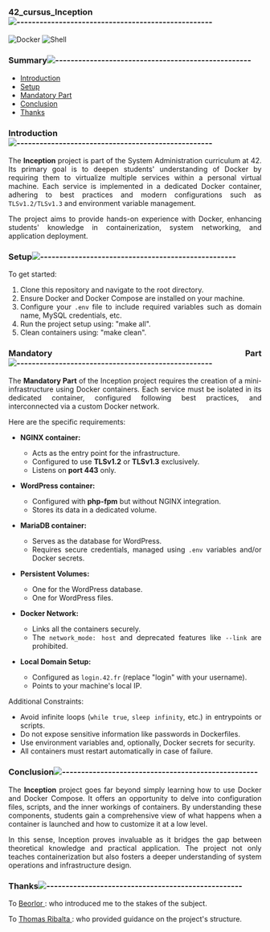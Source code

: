 <div align="left">

### 42_cursus_Inception![---------------------------------------------------](https://raw.githubusercontent.com/andreasbm/readme/master/assets/lines/rainbow.png)

<div align="left">
    
![Docker](https://img.shields.io/badge/docker-%230db7ed.svg?style=for-the-badge&logo=docker&logoColor=white)
![Shell](https://img.shields.io/badge/shell-%23121011.svg?style=for-the-badge&logo=gnu-bash&logoColor=white)

<nav>
    
### Summary![---------------------------------------------------](https://raw.githubusercontent.com/andreasbm/readme/master/assets/lines/rainbow.png)

<ul>
    <li><a href="#Introduction">Introduction</a></li>
    <li><a href="#Setup">Setup</a></li>
    <li><a href="#Mandatory-part">Mandatory Part</a></li>
    <li><a href="#Conclusion">Conclusion</a></li>
    <li><a href="#Thanks">Thanks</a></li>
</ul>
</nav>

### Introduction![---------------------------------------------------](https://raw.githubusercontent.com/andreasbm/readme/master/assets/lines/rainbow.png)
<section id="Introduction">

<div align="justify">

The **Inception** project is part of the System Administration curriculum at 42. Its primary goal is to deepen students' understanding of Docker by requiring them to virtualize multiple services within a personal virtual machine. Each service is implemented in a dedicated Docker container, adhering to best practices and modern configurations such as `TLSv1.2/TLSv1.3` and environment variable management.

The project aims to provide hands-on experience with Docker, enhancing students' knowledge in containerization, system networking, and application deployment.

</div>

### Setup![---------------------------------------------------](https://raw.githubusercontent.com/andreasbm/readme/master/assets/lines/rainbow.png)
<section id="Setup">

<div align="justify">

To get started:

1. Clone this repository and navigate to the root directory.
2. Ensure Docker and Docker Compose are installed on your machine.
3. Configure your `.env` file to include required variables such as domain name, MySQL credentials, etc.
4. Run the project setup using: "make all".
5. Clean containers using: "make clean".

### Mandatory Part![---------------------------------------------------](https://raw.githubusercontent.com/andreasbm/readme/master/assets/lines/rainbow.png)
<section id="Mandatory-part">

<div align="justify">

The **Mandatory Part** of the Inception project requires the creation of a mini-infrastructure using Docker containers. Each service must be isolated in its dedicated container, configured following best practices, and interconnected via a custom Docker network.

Here are the specific requirements:

- **NGINX container:**
  - Acts as the entry point for the infrastructure.
  - Configured to use **TLSv1.2** or **TLSv1.3** exclusively.
  - Listens on **port 443** only.

- **WordPress container:**
  - Configured with **php-fpm** but without NGINX integration.
  - Stores its data in a dedicated volume.

- **MariaDB container:**
  - Serves as the database for WordPress.
  - Requires secure credentials, managed using `.env` variables and/or Docker secrets.

- **Persistent Volumes:**
  - One for the WordPress database.
  - One for WordPress files.

- **Docker Network:**
  - Links all the containers securely.
  - The `network_mode: host` and deprecated features like `--link` are prohibited.

- **Local Domain Setup:**
  - Configured as `login.42.fr` (replace "login" with your username).
  - Points to your machine's local IP.

Additional Constraints:
- Avoid infinite loops (`while true`, `sleep infinity`, etc.) in entrypoints or scripts.
- Do not expose sensitive information like passwords in Dockerfiles.
- Use environment variables and, optionally, Docker secrets for security.
- All containers must restart automatically in case of failure.

</div>

### Conclusion![---------------------------------------------------](https://raw.githubusercontent.com/andreasbm/readme/master/assets/lines/rainbow.png)
<section id="Conclusion">

The **Inception** project goes far beyond simply learning how to use Docker and Docker Compose. It offers an opportunity to delve into configuration files, scripts, and the inner workings of containers. By understanding these components, students gain a comprehensive view of what happens when a container is launched and how to customize it at a low level.

In this sense, Inception proves invaluable as it bridges the gap between theoretical knowledge and practical application. The project not only teaches containerization but also fosters a deeper understanding of system operations and infrastructure design.

</div>

### Thanks![---------------------------------------------------](https://raw.githubusercontent.com/andreasbm/readme/master/assets/lines/rainbow.png)
<section id="Thanks">

<p>
To <a href="https://github.com/Beorlor">Beorlor </a>: who introduced me to the stakes of the subject.
</p>
<p>
To <a href="https://github.com/ThomasRibalta">Thomas Ribalta </a>: who provided guidance on the project's structure.
</p>

